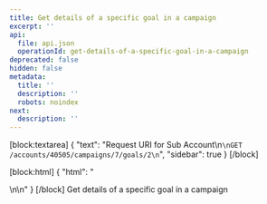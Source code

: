 ```yaml
---
title: Get details of a specific goal in a campaign
excerpt: ''
api:
  file: api.json
  operationId: get-details-of-a-specific-goal-in-a-campaign
deprecated: false
hidden: false
metadata:
  title: ''
  description: ''
  robots: noindex
next:
  description: ''
---
```

[block:textarea]
{
  "text": "Request URI for Sub Account\n```\nGET /accounts/40505/campaigns/7/goals/2\n```",
  "sidebar": true
}
[/block]

[block:html]
{
  "html": "<div></div>\n\n<style></style>"
}
[/block]
Get details of a specific goal in a campaign